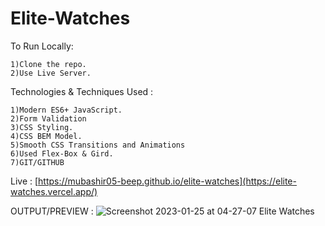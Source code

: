 # Elite-Watches

To Run Locally:

    1)Clone the repo.
    2)Use Live Server.

Technologies & Techniques Used :

    1)Modern ES6+ JavaScript.
    2)Form Validation
    3)CSS Styling.
    4)CSS BEM Model.
    5)Smooth CSS Transitions and Animations
    6)Used Flex-Box & Gird.
    7)GIT/GITHUB
    
 Live : [https://mubashir05-beep.github.io/elite-watches](https://elite-watches.vercel.app/)
 
 OUTPUT/PREVIEW :
![Screenshot 2023-01-25 at 04-27-07 Elite Watches](https://user-images.githubusercontent.com/100374421/214563950-b50029a7-93d6-4a94-981a-3acedf6b0661.png)
